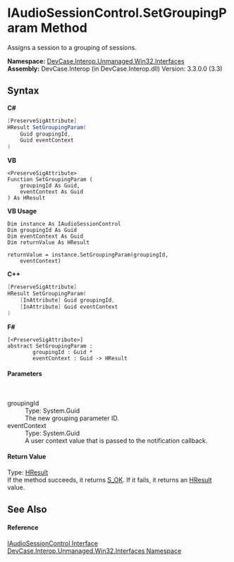 # IAudioSessionControl.SetGroupingParam Method 
 

Assigns a session to a grouping of sessions.

**Namespace:**&nbsp;<a href="N_DevCase_Interop_Unmanaged_Win32_Interfaces">DevCase.Interop.Unmanaged.Win32.Interfaces</a><br />**Assembly:**&nbsp;DevCase.Interop (in DevCase.Interop.dll) Version: 3.3.0.0 (3.3)

## Syntax

**C#**<br />
``` C#
[PreserveSigAttribute]
HResult SetGroupingParam(
	Guid groupingId,
	Guid eventContext
)
```

**VB**<br />
``` VB
<PreserveSigAttribute>
Function SetGroupingParam ( 
	groupingId As Guid,
	eventContext As Guid
) As HResult
```

**VB Usage**<br />
``` VB Usage
Dim instance As IAudioSessionControl
Dim groupingId As Guid
Dim eventContext As Guid
Dim returnValue As HResult

returnValue = instance.SetGroupingParam(groupingId, 
	eventContext)
```

**C++**<br />
``` C++
[PreserveSigAttribute]
HResult SetGroupingParam(
	[InAttribute] Guid groupingId, 
	[InAttribute] Guid eventContext
)
```

**F#**<br />
``` F#
[<PreserveSigAttribute>]
abstract SetGroupingParam : 
        groupingId : Guid * 
        eventContext : Guid -> HResult 

```


#### Parameters
&nbsp;<dl><dt>groupingId</dt><dd>Type: System.Guid<br />The new grouping parameter ID.</dd><dt>eventContext</dt><dd>Type: System.Guid<br />A user context value that is passed to the notification callback.</dd></dl>

#### Return Value
Type: <a href="T_DevCase_Interop_Unmanaged_Win32_Enums_HResult">HResult</a><br />If the method succeeds, it returns <a href="T_DevCase_Interop_Unmanaged_Win32_Enums_HResult">S_OK</a>. If it fails, it returns an <a href="T_DevCase_Interop_Unmanaged_Win32_Enums_HResult">HResult</a> value.

## See Also


#### Reference
<a href="T_DevCase_Interop_Unmanaged_Win32_Interfaces_IAudioSessionControl">IAudioSessionControl Interface</a><br /><a href="N_DevCase_Interop_Unmanaged_Win32_Interfaces">DevCase.Interop.Unmanaged.Win32.Interfaces Namespace</a><br />